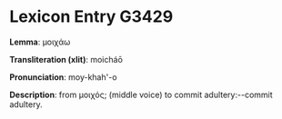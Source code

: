 # Lexicon Entry G3429

**Lemma**: μοιχάω

**Transliteration (xlit)**: moicháō

**Pronunciation**: moy-khah'-o

**Description**:
from μοιχός; (middle voice) to commit adultery:--commit adultery.
